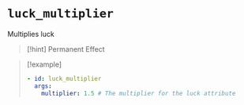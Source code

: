 # `luck_multiplier`

Multiplies luck

> [!hint] Permanent Effect

> [!example]
> ```yaml
> - id: luck_multiplier
>   args:
>     multiplier: 1.5 # The multiplier for the luck attribute
> ```
